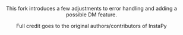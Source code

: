 <p align="center"> This fork introduces a few adjustments to error handling and adding a possible DM feature.</p>
<p align="center"> Full credit goes to the original authors/contributors of InstaPy </p>
